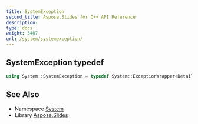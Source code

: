 ```yaml
---
title: SystemException
second_title: Aspose.Slides for C++ API Reference
description: 
type: docs
weight: 3407
url: /system/systemexception/
---
```

## SystemException typedef




```cpp
using System::SystemException = typedef System::ExceptionWrapper<Details_SystemException >
```

## See Also

* Namespace [System](../)
* Library [Aspose.Slides](../../)